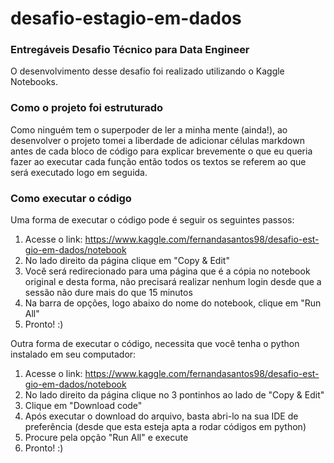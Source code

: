 # desafio-estagio-em-dados
### Entregáveis Desafio Técnico para Data Engineer

O desenvolvimento desse desafio foi realizado utilizando o Kaggle Notebooks.

### Como o projeto foi estruturado

Como ninguém tem o superpoder de ler a minha mente (ainda!), ao desenvolver o projeto tomei a liberdade de adicionar células markdown antes de cada bloco de código para explicar brevemente o que eu queria fazer ao executar cada função então todos os textos se referem ao que será executado logo em seguida.

### Como executar o código

Uma forma de executar o código pode é seguir os seguintes passos: 
1) Acesse o link: https://www.kaggle.com/fernandasantos98/desafio-est-gio-em-dados/notebook
2) No lado direito da página clique em "Copy & Edit"
3) Você será redirecionado para uma página que é a cópia no notebook original e desta forma, não precisará realizar nenhum login desde que a sessão não dure mais do que 15 minutos
4) Na barra de opções, logo abaixo do nome do notebook, clique em "Run All"
5) Pronto! :)

Outra forma de executar o código, necessita que você tenha o python instalado em seu computador:
1) Acesse o link: https://www.kaggle.com/fernandasantos98/desafio-est-gio-em-dados/notebook
2) No lado direito da página clique no 3 pontinhos ao lado de "Copy & Edit"
3) Clique em "Download code"
4) Após executar o download do arquivo, basta abri-lo na sua IDE de preferência (desde que esta esteja apta a rodar códigos em python)
5) Procure pela opção "Run All" e execute
6) Pronto! :)

